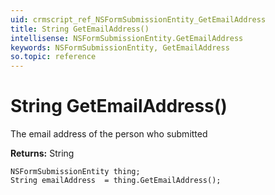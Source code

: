 ```yaml
---
uid: crmscript_ref_NSFormSubmissionEntity_GetEmailAddress
title: String GetEmailAddress()
intellisense: NSFormSubmissionEntity.GetEmailAddress
keywords: NSFormSubmissionEntity, GetEmailAddress
so.topic: reference
---
```


# String GetEmailAddress()

The email address of the person who submitted

**Returns:** String

```crmscript
NSFormSubmissionEntity thing;
String emailAddress  = thing.GetEmailAddress();
```

